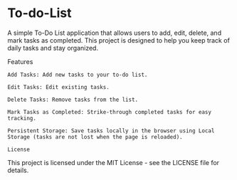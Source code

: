 # To-do-List
A simple To-Do List application that allows users to add, edit, delete, and mark tasks as completed. This project is designed to help you keep track of daily tasks and stay organized.

Features

    Add Tasks: Add new tasks to your to-do list.

    Edit Tasks: Edit existing tasks.

    Delete Tasks: Remove tasks from the list.

    Mark Tasks as Completed: Strike-through completed tasks for easy tracking.

    Persistent Storage: Save tasks locally in the browser using Local Storage (tasks are not lost when the page is reloaded).

    License

This project is licensed under the MIT License - see the LICENSE file for details.
